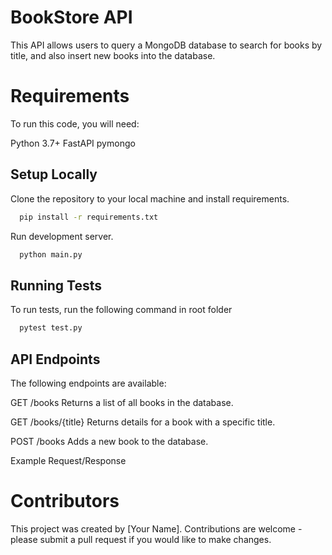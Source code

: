 # BookStore API
This API allows users to query a MongoDB database to search for books by title, and also insert new books into the database.

# Requirements
To run this code, you will need:

Python 3.7+
FastAPI
pymongo


## Setup Locally

Clone the repository to your local machine and install requirements.

```bash
  pip install -r requirements.txt

```
Run development server.
```bash
  python main.py
```

## Running Tests
To run tests, run the following command in root folder
```bash
  pytest test.py
```

## API Endpoints

The following endpoints are available:

GET /books
Returns a list of all books in the database.

GET /books/{title}
Returns details for a book with a specific title.

POST /books
Adds a new book to the database.

Example Request/Response



# Contributors
This project was created by [Your Name]. Contributions are welcome - please submit a pull request if you would like to make changes.

